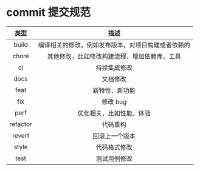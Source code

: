 # commit 提交规范

|   类型   |                        描述                        |
| :------: | :------------------------------------------------: |
|  build   | 编译相关的修改，例如发布版本，对项目构建或者依赖的 |
|  chore   |    其他修改，比如修改构建流程、增加依赖库、工具    |
|    ci    |                    持续集成修改                    |
|   docs   |                      文档修改                      |
|   feat   |                   新特性、新功能                   |
|   fix    |                      修改 bug                      |
|   perf   |              优化相关，比如性能、体验              |
| refactor |                      代码重构                      |
|  revert  |                   回滚上一个版本                   |
|  style   |                    代码格式修改                    |
|   test   |                    测试用例修改                    |
